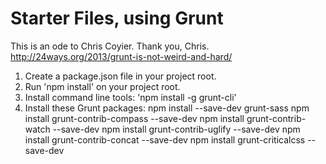 Starter Files, using Grunt
=============

This is an ode to Chris Coyier. Thank you, Chris. http://24ways.org/2013/grunt-is-not-weird-and-hard/

1. Create a package.json file in your project root.
2. Run 'npm install' on your project root.
3. Install command line tools: 'npm install -g grunt-cli'
4. Install these Grunt packages:
	npm install --save-dev grunt-sass
	npm install grunt-contrib-compass --save-dev
	npm install grunt-contrib-watch --save-dev
	npm install grunt-contrib-uglify --save-dev
	npm install grunt-contrib-concat --save-dev
	npm install grunt-criticalcss --save-dev
